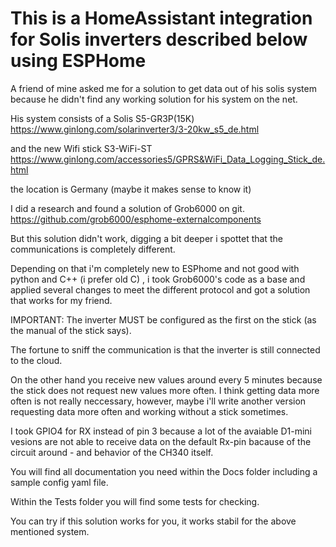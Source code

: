 # This is a HomeAssistant integration for Solis inverters described below using ESPHome
A friend of mine asked me for a solution to get data out of his solis system
because he didn't find any working solution for his system on the net.

His system consists of a Solis S5-GR3P(15K)
https://www.ginlong.com/solarinverter3/3-20kw_s5_de.html

and the new Wifi stick S3-WiFi-ST
https://www.ginlong.com/accessories5/GPRS&WiFi_Data_Logging_Stick_de.html

the location is Germany (maybe it makes sense to know it)

I did a research and found a solution of Grob6000 on git.
https://github.com/grob6000/esphome-externalcomponents

But this solution didn't work, digging a bit deeper i spottet that the
communications is completely different.

Depending on that i'm completely new to ESPhome and not good with python and C++
(i prefer old C) , i took Grob6000's code as a base and applied several changes
to meet the different protocol and got a solution that works for my friend.

IMPORTANT: The inverter MUST be configured as the first on the stick (as the manual
of the stick says).

The fortune to sniff the communication is that the inverter is still connected to
the cloud.

On the other hand you receive new values around every 5 minutes because the stick
does not request new values more often.
I think getting data more often is not really neccessary, however, maybe i'll
write another version requesting data more often and working without a stick sometimes.

I took GPIO4 for RX instead of pin 3 because a lot of the avaiable D1-mini vesions are
not able to receive data on the default Rx-pin bacause of the circuit around - and 
behavior of the CH340 itself.

You will find all documentation you need within the Docs folder including
a sample config yaml file.

Within the Tests folder you will find some tests for checking.

You can try if this solution works for you,
it works stabil for the above mentioned system.
